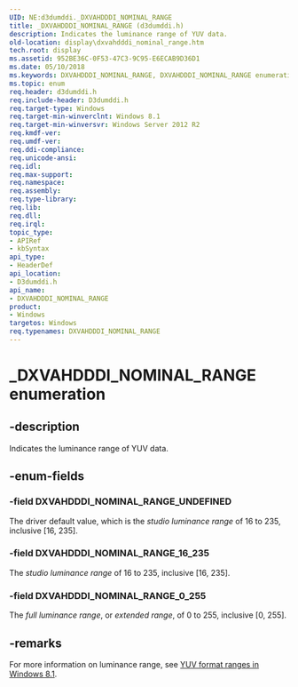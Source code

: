 ```yaml
---
UID: NE:d3dumddi._DXVAHDDDI_NOMINAL_RANGE
title: _DXVAHDDDI_NOMINAL_RANGE (d3dumddi.h)
description: Indicates the luminance range of YUV data.
old-location: display\dxvahdddi_nominal_range.htm
tech.root: display
ms.assetid: 952BE36C-0F53-47C3-9C95-E6ECAB9D36D1
ms.date: 05/10/2018
ms.keywords: DXVAHDDDI_NOMINAL_RANGE, DXVAHDDDI_NOMINAL_RANGE enumeration [Display Devices], DXVAHDDDI_NOMINAL_RANGE_0_255, DXVAHDDDI_NOMINAL_RANGE_16_235, DXVAHDDDI_NOMINAL_RANGE_UNDEFINED, _DXVAHDDDI_NOMINAL_RANGE, d3dumddi/DXVAHDDDI_NOMINAL_RANGE, d3dumddi/DXVAHDDDI_NOMINAL_RANGE_0_255, d3dumddi/DXVAHDDDI_NOMINAL_RANGE_16_235, d3dumddi/DXVAHDDDI_NOMINAL_RANGE_UNDEFINED, display.dxvahdddi_nominal_range
ms.topic: enum
req.header: d3dumddi.h
req.include-header: D3dumddi.h
req.target-type: Windows
req.target-min-winverclnt: Windows 8.1
req.target-min-winversvr: Windows Server 2012 R2
req.kmdf-ver: 
req.umdf-ver: 
req.ddi-compliance: 
req.unicode-ansi: 
req.idl: 
req.max-support: 
req.namespace: 
req.assembly: 
req.type-library: 
req.lib: 
req.dll: 
req.irql: 
topic_type:
- APIRef
- kbSyntax
api_type:
- HeaderDef
api_location:
- D3dumddi.h
api_name:
- DXVAHDDDI_NOMINAL_RANGE
product:
- Windows
targetos: Windows
req.typenames: DXVAHDDDI_NOMINAL_RANGE
---
```


# _DXVAHDDDI_NOMINAL_RANGE enumeration


## -description


Indicates the luminance range of YUV data.


## -enum-fields




### -field DXVAHDDDI_NOMINAL_RANGE_UNDEFINED

The driver default value, which is the <i>studio luminance range</i> of 16 to 235, inclusive [16, 235].


### -field DXVAHDDDI_NOMINAL_RANGE_16_235

The <i>studio luminance range</i> of 16 to 235, inclusive [16, 235].


### -field DXVAHDDDI_NOMINAL_RANGE_0_255

The <i>full luminance range</i>, or <i>extended range</i>, of 0 to 255, inclusive [0, 255].


## -remarks



For more information on luminance range, see <a href="https://docs.microsoft.com/windows-hardware/drivers/display/yuv-format-ranges">YUV format ranges in Windows 8.1</a>.



